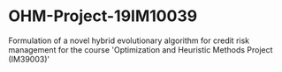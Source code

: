 # OHM-Project-19IM10039
Formulation of a novel hybrid evolutionary algorithm for credit risk management for the course 'Optimization and Heuristic Methods Project (IM39003)'
